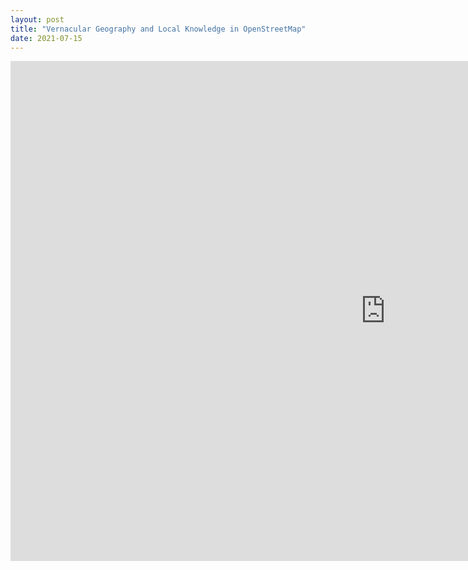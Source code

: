 ```yaml
---
layout: post
title: "Vernacular Geography and Local Knowledge in OpenStreetMap"
date: 2021-07-15
---
```



<iframe id="VernacularGeographyMap"
    title="Vernacular Geography Map"
    width="1200"
    height="800"
    frameborder="0"
    src="https://www.openstreetmap.org/export/embed.html?bbox=-2.2941035032,52.3164907934,-2.2633332014,52.3284125945&layer=mapnik&marker=52.3213,-2.2905&id=1">
</iframe>






